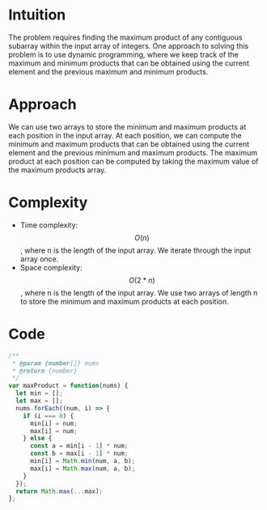 # Intuition
The problem requires finding the maximum product of any contiguous subarray within the input array of integers. One approach to solving this problem is to use dynamic programming, where we keep track of the maximum and minimum products that can be obtained using the current element and the previous maximum and minimum products.

# Approach
We can use two arrays to store the minimum and maximum products at each position in the input array. At each position, we can compute the minimum and maximum products that can be obtained using the current element and the previous minimum and maximum products. The maximum product at each position can be computed by taking the maximum value of the maximum products array.

# Complexity
- Time complexity: $$O(n)$$, where n is the length of the input array. We iterate through the input array once.
- Space complexity: $$O(2*n)$$, where n is the length of the input array. We use two arrays of length n to store the minimum and maximum products at each position.

# Code
```js
/**
 * @param {number[]} nums
 * @return {number}
 */
var maxProduct = function(nums) {
  let min = [];
  let max = [];
  nums.forEach((num, i) => {
    if (i === 0) {
      min[i] = num;
      max[i] = num;
    } else {
      const a = min[i - 1] * num;
      const b = max[i - 1] * num;
      min[i] = Math.min(num, a, b);
      max[i] = Math.max(num, a, b);
    }
  });
  return Math.max(...max);
};
```